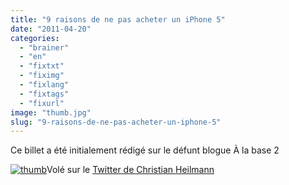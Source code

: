 ```yaml
---
title: "9 raisons de ne pas acheter un iPhone 5"
date: "2011-04-20"
categories: 
  - "brainer"
  - "en"
  - "fixtxt"
  - "fiximg"
  - "fixlang"
  - "fixtags"
  - "fixurl"
image: "thumb.jpg"
slug: "9-raisons-de-ne-pas-acheter-un-iphone-5"
---
```


Ce billet a été initialement rédigé sur le défunt blogue À la base 2

[![](images/thumb.jpg "thumb")](http://fred.dev/content/uploads/2011/04/thumb.jpg)Volé sur le [Twitter de Christian Heilmann](https://twitter.com/#!/codepo8)
